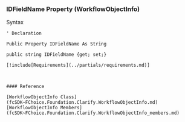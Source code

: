 ﻿### IDFieldName Property (WorkflowObjectInfo)

Syntax

```vbnet
' Declaration

Public Property IDFieldName As String

public string IDFieldName {get; set;}

[!include[Requirements](../partials/requirements.md)]



#### Reference

[WorkflowObjectInfo Class](fcSDK~FChoice.Foundation.Clarify.WorkflowObjectInfo.md)  
[WorkflowObjectInfo Members](fcSDK~FChoice.Foundation.Clarify.WorkflowObjectInfo_members.md)